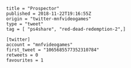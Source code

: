 ```
title = "Prospector"
published = 2018-11-22T19:16:55Z
origin = "twitter-mnfvideogames"
type = "tweet"
tag = [ "ps4share", "red-dead-redemption-2",]

[twitter]
account = "mnfvideogames"
first_tweet = "1065685577352310784"
retweets = 0
favourites = 1
```

<p class='image'><img src='https://mnf.m17s.net/2018/11/22/DsoTYjHXQAIbdi4.jpg' alt=''></p>

